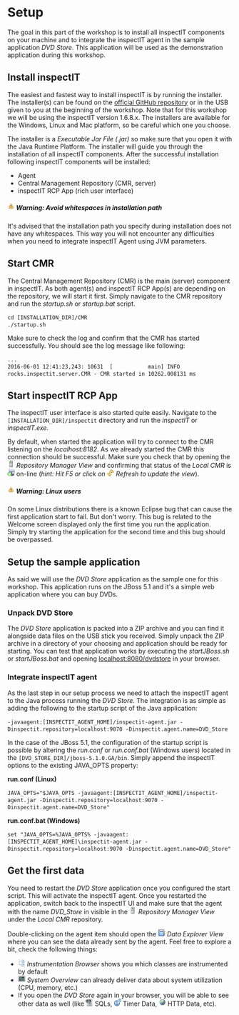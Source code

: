 # Setup
The goal in this part of the workshop is to install all inspectIT components on your machine and to integrate the inspectIT agent in the sample application _DVD Store_. This application will be used as the demonstration application during this workshop.

## Install inspectIT
The easiest and fastest way to install inspectIT is by running the installer. The installer(s) can be found on the [official GitHub repository](https://github.com/inspectIT/inspectIT/releases) or in the USB given to you at the beginning of the workshop. Note that for this workshop we will be using the inspectIT version 1.6.8.x. The installers are available for the Windows, Linux and Mac platform, so be careful which one you choose.

The installer is a *Executable Jar File (.jar)* so make sure that you open it with the Java Runtime Platform. The installer will guide you through the installation of all inspectIT components. After the successful installation following inspectIT components will be installed:
* Agent
* Central Management Repository (CMR, server)
* inspectIT RCP App (rich user interface)

##### ![Warning](images/warning_obj.gif?raw=true) Warning: Avoid whitespaces in installation path
It's advised that the installation path you specify during installation does not have any whitespaces. This way you will not encounter any difficulties when you need to integrate inspectIT Agent using JVM parameters.

## Start CMR
The Central Management Repository (CMR) is the main (server) component in inspectIT. As both agent(s) and inspectIT RCP App(s) are depending on the repository, we will start it first. Simply navigate to the CMR repository and run the *startup.sh* or *startup.bat* script.

```
cd [INSTALLATION_DIR]/CMR
./startup.sh 
```

Make sure to check the log and confirm that the CMR has started successfully. You should see the log message like following:

```
...
2016-06-01 12:41:23,243: 10631  [           main] INFO      rocks.inspectit.server.CMR - CMR started in 10262.008131 ms

``` 

## Start inspectIT RCP App 
The inspectIT user interface is also started quite easily. Navigate to the ```[INSTALLATION_DIR]/inspectit``` directory and run the *inspectIT* or *inspectIT.exe*.

By default, when started the application will try to connect to the CMR listening on the *localhost:8182*. As we already started the CMR this connection should be successful. Make sure you check that by opening the ![Repository Manager View](images/server_instance.gif?raw=true) *Repository Manager View* and confirming that status of the *Local CMR* is ![On-line](images/server_online_16x16.png?raw=true) on-line (*hint: Hit F5 or click on ![Refresh](images/refresh.gif?raw=true) Refresh to update the view*).


##### ![Warning](images/warning_obj.gif?raw=true) Warning: Linux users
On some Linux distributions there is a known Eclipse bug that can cause the first application start to fail. But don't worry. This bug is related to the Welcome screen displayed only the first time you run the application. Simply try starting the application for the second time and this bug should be overpassed.

## Setup the sample application
As said we will use the _DVD Store_ application as the sample one for this workshop. This application runs on the JBoss 5.1 and it's a simple web application where you can buy DVDs.

### Unpack DVD Store
The _DVD Store_ application is packed into a ZIP archive and you can find it alongside data files on the USB stick you received. Simply unpack the ZIP archive in a directory of your choosing and application should be ready for starting. You can test that application works by executing the *startJBoss.sh* or *startJBoss.bat* and opening [localhost:8080/dvdstore](http://localhost:8080/dvdstore) in your browser.

### Integrate inspectIT agent
As the last step in our setup process we need to attach the inspectIT agent to the Java process running the _DVD Store_. The integration is as simple as adding the following to the startup script of the Java application:

```
-javaagent:[INSPECTIT_AGENT_HOME]/inspectit-agent.jar -Dinspectit.repository=localhost:9070 -Dinspectit.agent.name=DVD_Store
```

In the case of the JBoss 5.1, the configuration of the startup script is possible by altering the *run.conf* or *run.conf.bat* (Windows users) located in the ```[DVD_STORE_DIR]/jboss-5.1.0.GA/bin```. Simply append the inspectIT options to the existing JAVA_OPTS property:

**run.conf (Linux)**
```
JAVA_OPTS="$JAVA_OPTS -javaagent:[INSPECTIT_AGENT_HOME]/inspectit-agent.jar -Dinspectit.repository=localhost:9070 -Dinspectit.agent.name=DVD_Store"
```
**run.conf.bat (Windows)**
```
set "JAVA_OPTS=%JAVA_OPTS% -javaagent:[INSPECTIT_AGENT_HOME]\inspectit-agent.jar -Dinspectit.repository=localhost:9070 -Dinspectit.agent.name=DVD_Store"
```

## Get the first data
You need to restart the *DVD Store* application once you configured the start script. This will activate the inspectIT agent. Once you restarted the application, switch back to the inspectIT UI and make sure that the agent with the name *DVD_Store* in visible in the ![Repository Manager View](images/server_instance.gif?raw=true) *Repository Manager View* under the *Local CMR* repository. 

Double-clicking on the agent item should open the ![Data Explorer View](images/catalog.gif?raw=true) *Data Explorer View* where you can see the data already sent by the agent. Feel free to explore a bit, check the following things:

* ![Instrumentation Browser](images/blue-document-tree.png?raw=true) *Instrumentation Browser* shows you which classes are instrumented by default
* ![System Overview](images/system-monitor.png?raw=true) *System Overview* can already deliver data about system utilization (CPU, memory, etc.)
* If you open the *DVD Store* again in your browser, you will be able to see other data as well (like ![SQLs](images/database-sql.png?raw=true) SQLs, ![Timer Data](images/method_time.gif?raw=true) Timer Data, ![HTTP Data](images/discovery.gif?raw=true) HTTP Data, etc).


